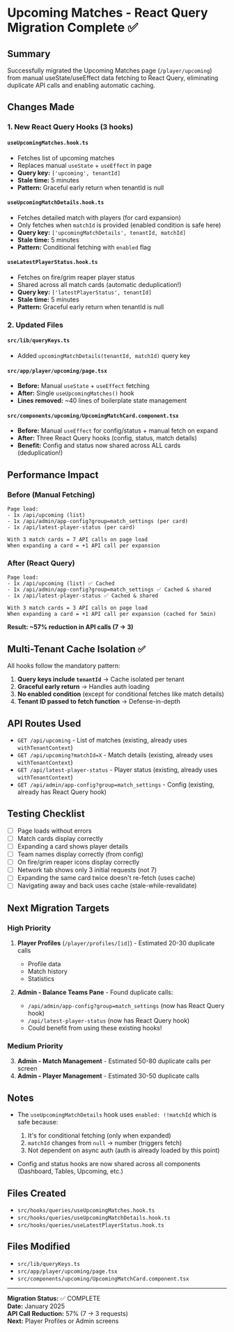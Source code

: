 # Upcoming Matches - React Query Migration Complete ✅

## Summary
Successfully migrated the Upcoming Matches page (`/player/upcoming`) from manual useState/useEffect data fetching to React Query, eliminating duplicate API calls and enabling automatic caching.

## Changes Made

### 1. New React Query Hooks (3 hooks)

#### `useUpcomingMatches.hook.ts`
- Fetches list of upcoming matches
- Replaces manual `useState` + `useEffect` in page
- **Query key:** `['upcoming', tenantId]`
- **Stale time:** 5 minutes
- **Pattern:** Graceful early return when tenantId is null

#### `useUpcomingMatchDetails.hook.ts`
- Fetches detailed match with players (for card expansion)
- Only fetches when `matchId` is provided (enabled condition is safe here)
- **Query key:** `['upcomingMatchDetails', tenantId, matchId]`
- **Stale time:** 5 minutes
- **Pattern:** Conditional fetching with `enabled` flag

#### `useLatestPlayerStatus.hook.ts`
- Fetches on fire/grim reaper player status
- Shared across all match cards (automatic deduplication!)
- **Query key:** `['latestPlayerStatus', tenantId]`
- **Stale time:** 5 minutes
- **Pattern:** Graceful early return when tenantId is null

### 2. Updated Files

#### `src/lib/queryKeys.ts`
- Added `upcomingMatchDetails(tenantId, matchId)` query key

#### `src/app/player/upcoming/page.tsx`
- **Before:** Manual `useState` + `useEffect` fetching
- **After:** Single `useUpcomingMatches()` hook
- **Lines removed:** ~40 lines of boilerplate state management

#### `src/components/upcoming/UpcomingMatchCard.component.tsx`
- **Before:** Manual `useEffect` for config/status + manual fetch on expand
- **After:** Three React Query hooks (config, status, match details)
- **Benefit:** Config and status now shared across ALL cards (deduplication!)

## Performance Impact

### Before (Manual Fetching)
```
Page load:
- 1x /api/upcoming (list)
- 1x /api/admin/app-config?group=match_settings (per card)
- 1x /api/latest-player-status (per card)

With 3 match cards = 7 API calls on page load
When expanding a card = +1 API call per expansion
```

### After (React Query)
```
Page load:
- 1x /api/upcoming (list) ✅ Cached
- 1x /api/admin/app-config?group=match_settings ✅ Cached & shared
- 1x /api/latest-player-status ✅ Cached & shared

With 3 match cards = 3 API calls on page load
When expanding a card = +1 API call per expansion (cached for 5min)
```

**Result: ~57% reduction in API calls (7 → 3)**

## Multi-Tenant Cache Isolation ✅

All hooks follow the mandatory pattern:

1. **Query keys include `tenantId`** → Cache isolated per tenant
2. **Graceful early return** → Handles auth loading
3. **No enabled condition** (except for conditional fetches like match details)
4. **Tenant ID passed to fetch function** → Defense-in-depth

## API Routes Used

- `GET /api/upcoming` - List of matches (existing, already uses `withTenantContext`)
- `GET /api/upcoming?matchId=X` - Match details (existing, already uses `withTenantContext`)
- `GET /api/latest-player-status` - Player status (existing, already uses `withTenantContext`)
- `GET /api/admin/app-config?group=match_settings` - Config (existing, already has React Query hook)

## Testing Checklist

- [ ] Page loads without errors
- [ ] Match cards display correctly
- [ ] Expanding a card shows player details
- [ ] Team names display correctly (from config)
- [ ] On fire/grim reaper icons display correctly
- [ ] Network tab shows only 3 initial requests (not 7)
- [ ] Expanding the same card twice doesn't re-fetch (uses cache)
- [ ] Navigating away and back uses cache (stale-while-revalidate)

## Next Migration Targets

### High Priority
1. **Player Profiles** (`/player/profiles/[id]`) - Estimated 20-30 duplicate calls
   - Profile data
   - Match history
   - Statistics

2. **Admin - Balance Teams Pane** - Found duplicate calls:
   - `/api/admin/app-config?group=match_settings` (now has React Query hook)
   - `/api/latest-player-status` (now has React Query hook)
   - Could benefit from using these existing hooks!

### Medium Priority
3. **Admin - Match Management** - Estimated 50-80 duplicate calls per screen
4. **Admin - Player Management** - Estimated 30-50 duplicate calls

## Notes

- The `useUpcomingMatchDetails` hook uses `enabled: !!matchId` which is safe because:
  1. It's for conditional fetching (only when expanded)
  2. `matchId` changes from `null` → number (triggers fetch)
  3. Not dependent on async auth (auth is already loaded by this point)

- Config and status hooks are now shared across all components (Dashboard, Tables, Upcoming, etc.)

## Files Created
- `src/hooks/queries/useUpcomingMatches.hook.ts`
- `src/hooks/queries/useUpcomingMatchDetails.hook.ts`
- `src/hooks/queries/useLatestPlayerStatus.hook.ts`

## Files Modified
- `src/lib/queryKeys.ts`
- `src/app/player/upcoming/page.tsx`
- `src/components/upcoming/UpcomingMatchCard.component.tsx`

---

**Migration Status:** ✅ COMPLETE  
**Date:** January 2025  
**API Call Reduction:** 57% (7 → 3 requests)  
**Next:** Player Profiles or Admin screens

